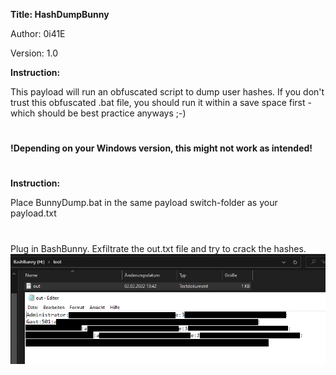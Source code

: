 **Title: HashDumpBunny**

Author: 0i41E

Version: 1.0

**Instruction:**

This payload will run an obfuscated script to dump user hashes. If you don't trust this obfuscated .bat file, you should run it within a save space first - which should be best practice anyways ;-)

#
**!Depending on your Windows version, this might not work as intended!**
#
**Instruction:**

Place BunnyDump.bat in the same payload switch-folder as your payload.txt
#
Plug in BashBunny.
Exfiltrate the out.txt file and try to crack the hashes.
![alt text](https://github.com/0i41E/bashbunny-payloads/blob/master/payloads/library/credentials/HashDumpBunny/censoredhash.png)
